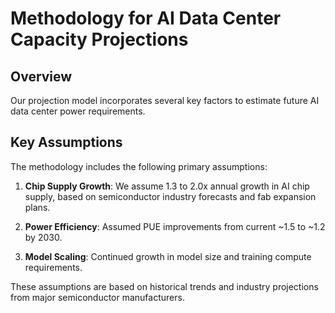 # Methodology for AI Data Center Capacity Projections

## Overview

Our projection model incorporates several key factors to estimate future AI data center power requirements.

## Key Assumptions

The methodology includes the following primary assumptions:

1. **Chip Supply Growth**: We assume 1.3 to 2.0x annual growth in AI chip supply, based on semiconductor industry forecasts and fab expansion plans.

2. **Power Efficiency**: Assumed PUE improvements from current ~1.5 to ~1.2 by 2030.

3. **Model Scaling**: Continued growth in model size and training compute requirements.

These assumptions are based on historical trends and industry projections from major semiconductor manufacturers.

